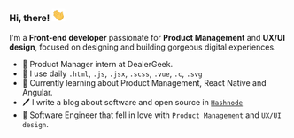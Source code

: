 ### Hi, there! <img src="https://raw.githubusercontent.com/MiguelRAvila/MiguelRAvila/master/img/profile/wave.gif" width="24px">

<!-- <p style="margin: -20px 0 30px">
  <a href="https://www.linkedin.com/in/migueravila/" target="_blank" style='margin-right:0px; margin-top:5px'>
    <img align="center" src="https://github.com/migueravila/migueravila/blob/main/assets/Linkedin.png" alt="linkedin" height="30px" width="30px" />
  </a> 
  &nbsp;
   <a href="https://blog.avila.codes/" target="_blank" style='margin-right:0px; margin-top:5px'>
    <img align="center" src="https://github.com/migueravila/migueravila/blob/main/assets/Blog.png" alt="blog" height="30px"  />
  </a>
  &nbsp;
      <a href="https://avila.codes/" target="_blank" style='margin-right:0px; margin-top:5px'>
    <img align="center" src="https://github.com/migueravila/migueravila/blob/main/assets/Portfolio.png" alt="linkedin" height="30px"  />
  </a>
  &nbsp;
  <a href="https://twitter.com/migueravila" target="_blank" style='margin-top:5px'>
    <img align="center" src="https://github.com/migueravila/migueravila/blob/main/assets/Twitter.png" alt="email" height="30px"/>
  </a>
</p> -->

I'm a **Front-end developer** passionate for **Product Management** and **UX/UI design**, focused on designing and building gorgeous digital experiences.

- 🌟 Product Manager intern at DealerGeek.
- 🚀 I use daily `.html`, `.js`, `.jsx`, `.scss`, `.vue`, `.c`, `.svg`
- 🌱 Currently learning about Product Management, React Native and Angular.
- 🖊️ I write a blog about software and open source in [`Hashnode`](https://blog.avila.codes/)
- 🍵 Software Engineer that fell in love with `Product Management` and `UX/UI design`.